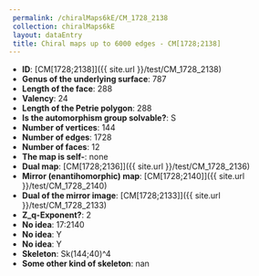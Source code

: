 ```yaml
--- 
 permalink: /chiralMaps6kE/CM_1728_2138 
 collection: chiralMaps6kE
 layout: dataEntry
 title: Chiral maps up to 6000 edges - CM[1728;2138]
---
```


- **ID**: [CM[1728;2138]]({{ site.url }}/test/CM_1728_2138)
- **Genus of the underlying surface**: 787
- **Length of the face**: 288
- **Valency**: 24
- **Length of the Petrie polygon**: 288
- **Is the automorphism group solvable?**: S
- **Number of vertices**: 144
- **Number of edges**: 1728
- **Number of faces**: 12
- **The map is self-**: none
- **Dual map**: [CM[1728;2136]]({{ site.url }}/test/CM_1728_2136)
- **Mirror (enantihomorphic) map**: [CM[1728;2140]]({{ site.url }}/test/CM_1728_2140)
- **Dual of the mirror image**: [CM[1728;2133]]({{ site.url }}/test/CM_1728_2133)
- **Z_q-Exponent?**: 2
- **No idea**:  17:2140
- **No idea**: Y
- **No idea**: Y
- **Skeleton**: Sk(144;40)^4
- **Some other kind of skeleton**: nan
